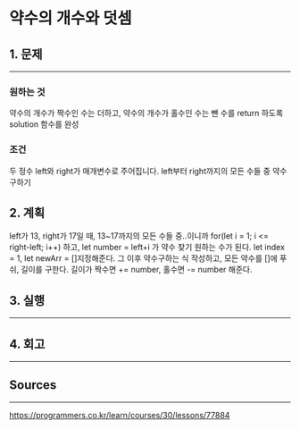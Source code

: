 # 약수의 개수와 덧셈
## 1. 문제
***
### 원하는 것
약수의 개수가 짝수인 수는 더하고, 약수의 개수가 홀수인 수는 뺀 수를 return 하도록 solution 함수를 완성

### 조건
두 정수 left와 right가 매개변수로 주어집니다. left부터 right까지의 모든 수들 중 약수구하기

## 2. 계획
left가 13, right가 17일 때, 13~17까지의 모든 수들 중..이니까
for(let i = 1; i <= right-left; i++) 하고,
let number = left+i 가 약수 찾기 원하는 수가 된다.
let index = 1, let newArr = []지정해준다.
그 이후 약수구하는 식 작성하고, 모든 약수를 []에 푸쉬, 길이를 구한다.
길이가 짝수면 += number, 홀수면 -= number 해준다.

## 3. 실행
***
## 4. 회고
***

## Sources
***
https://programmers.co.kr/learn/courses/30/lessons/77884